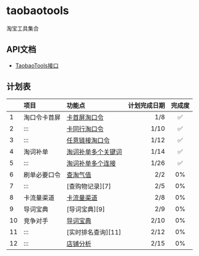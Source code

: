 # taobaotools
淘宝工具集合

## API文档
- [TaobaoTools接口][0]

## 计划表
| |项目|功能点|计划完成日期|完成度
|:-|:-|:-|-:|:-:
|1|淘口令卡首屏|[卡首屏淘口令][1]|1/8|:white_check_mark:
|2|:::|[卡同行淘口令][2]|1/10|:white_check_mark:
|3|:::|[任意链接淘口令][3]|1/12|:white_check_mark:
|4|淘词补单|[淘词补单多个关键词][4]|1/14|:white_check_mark:
|5|:::|[淘词补单多个连接][5]|1/26|:white_check_mark:
|6|刷单必要口令|[查淘气值][6]|2/2|0%
|7|:::|[查购物记录][7]|2/5|0%
|8|卡流量渠道|[卡流量渠道][8]|2/8|0%
|9|导词宝典|[导词宝典][9]|2/9|0%
|10|竞争对手|[导词宝典][10]|2/10|0%
|11|:::|[实时排名查询][11]|2/12|0%
|12|:::|[店铺分析][12]|2/15|0%

[0]:https://www.zybuluo.com/Sayming/note/1026884
[1]:https://www.zybuluo.com/Sayming/note/1026884#%E4%B8%80%E5%8D%A1%E9%A6%96%E5%B1%8F%E6%89%8B%E6%9C%BA%E7%AB%AF
[2]:https://www.zybuluo.com/Sayming/note/1026884#%E4%BA%8C%E5%8D%A1%E5%90%8C%E8%A1%8C%E6%B7%98%E5%8F%A3%E4%BB%A4
[3]:https://www.zybuluo.com/Sayming/note/1026884#%E4%B8%89%E4%BB%BB%E6%84%8F%E9%93%BE%E6%8E%A5%E6%B7%98%E5%8F%A3%E4%BB%A4
[4]:https://www.zybuluo.com/Sayming/note/1026884#%E5%9B%9B%E6%B7%98%E8%AF%8D%E8%A1%A5%E5%8D%95%E5%A4%9A%E4%B8%AA%E5%85%B3%E9%94%AE%E8%AF%8D
[5]:https://www.zybuluo.com/Sayming/note/1026884#%E4%BA%94%E6%B7%98%E8%AF%8D%E8%A1%A5%E5%8D%95%E5%A4%9A%E4%B8%AA%E8%BF%9E%E6%8E%A5
[6]:
[7]:
[8]:
[9]:
[10]:
[11]:
[12]:
[13]:
